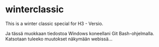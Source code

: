 # winterclassic
This is a winter classic special for H3 - Versio.

Ja tässä muokkaan tiedostoa Windows koneellani Git Bash-ohjelmalla. Katsotaan tuleeko muutokset näkymään webissä...
